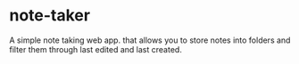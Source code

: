 # note-taker
A simple note taking web app. that allows you to store notes into folders and filter them through last edited and last created.
